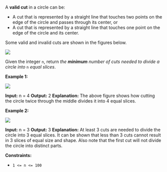 
A  **valid cut**  in a circle can be:

-   A cut that is represented by a straight line that touches two points on the edge of the circle and passes through its center, or
-   A cut that is represented by a straight line that touches one point on the edge of the circle and its center.

Some valid and invalid cuts are shown in the figures below.

![](https://assets.leetcode.com/uploads/2022/10/29/alldrawio.png)

Given the integer  `n`, return  _the  **minimum**  number of cuts needed to divide a circle into_ `n` _equal slices_.

**Example 1:**

![](https://assets.leetcode.com/uploads/2022/10/24/11drawio.png)

**Input:** n = 4
**Output:** 2
**Explanation:**
The above figure shows how cutting the circle twice through the middle divides it into 4 equal slices.

**Example 2:**

![](https://assets.leetcode.com/uploads/2022/10/24/22drawio.png)

**Input:** n = 3
**Output:** 3
**Explanation:**
At least 3 cuts are needed to divide the circle into 3 equal slices.
It can be shown that less than 3 cuts cannot result in 3 slices of equal size and shape.
Also note that the first cut will not divide the circle into distinct parts.

**Constraints:**

-   `1 <= n <= 100`